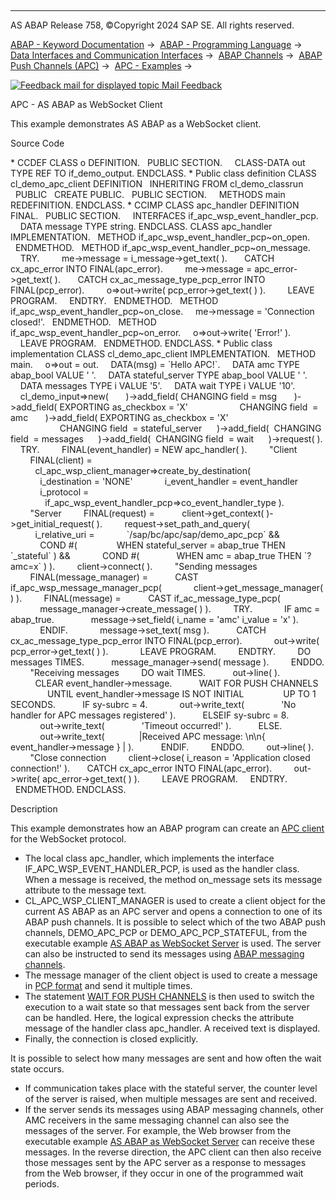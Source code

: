   

* * *

AS ABAP Release 758, ©Copyright 2024 SAP SE. All rights reserved.

[ABAP - Keyword Documentation](https://help.sap.com/doc/abapdocu_latest_index_htm/latest/en-US/abenabap.htm) →  [ABAP - Programming Language](https://help.sap.com/doc/abapdocu_latest_index_htm/latest/en-US/abenabap_reference.htm) →  [Data Interfaces and Communication Interfaces](https://help.sap.com/doc/abapdocu_latest_index_htm/latest/en-US/abenabap_data_communication.htm) →  [ABAP Channels](https://help.sap.com/doc/abapdocu_latest_index_htm/latest/en-US/abenabap_channels.htm) →  [ABAP Push Channels (APC)](https://help.sap.com/doc/abapdocu_latest_index_htm/latest/en-US/abenapc.htm) →  [APC - Examples](https://help.sap.com/doc/abapdocu_latest_index_htm/latest/en-US/abenapc_abexas.htm) → 

 [![](Mail.gif?object=Mail.gif "Feedback mail for displayed topic") Mail Feedback](mailto:f1_help@sap.com?subject=Feedback%20on%20ABAP%20Documentation&body=Document:%20APC%20-%20AS%20ABAP%20as%20WebSocket%20Client%2C%20ABENAPC_WS_CLIENT_ABEXA%2C%20758%0D%0A%0D%0AError:%0D%0A%0D%0A%0D%0A%0D%0ASuggestion%20for%20improvement:)

APC - AS ABAP as WebSocket Client

This example demonstrates AS ABAP as a WebSocket client.

Source Code   

\* CCDEF
CLASS o DEFINITION.
  PUBLIC SECTION.
    CLASS-DATA out TYPE REF TO if\_demo\_output.
ENDCLASS.
\* Public class definition
CLASS cl\_demo\_apc\_client DEFINITION
  INHERITING FROM cl\_demo\_classrun
  PUBLIC
  CREATE PUBLIC.
  PUBLIC SECTION.
    METHODS main REDEFINITION.
ENDCLASS.
\* CCIMP
CLASS apc\_handler DEFINITION FINAL.
  PUBLIC SECTION.
    INTERFACES if\_apc\_wsp\_event\_handler\_pcp.
    DATA message TYPE string.
ENDCLASS.
CLASS apc\_handler IMPLEMENTATION.
  METHOD if\_apc\_wsp\_event\_handler\_pcp~on\_open.
  ENDMETHOD.
  METHOD if\_apc\_wsp\_event\_handler\_pcp~on\_message.
    TRY.
        me->message = i\_message->get\_text( ).
      CATCH cx\_apc\_error INTO FINAL(apc\_error).
        me->message = apc\_error->get\_text( ).
      CATCH cx\_ac\_message\_type\_pcp\_error INTO FINAL(pcp\_error).
        o=>out->write( pcp\_error->get\_text( ) ).
        LEAVE PROGRAM.
    ENDTRY.
  ENDMETHOD.
  METHOD if\_apc\_wsp\_event\_handler\_pcp~on\_close.
    me->message = 'Connection closed!'.
  ENDMETHOD.
  METHOD if\_apc\_wsp\_event\_handler\_pcp~on\_error.
    o=>out->write( 'Error!' ).
    LEAVE PROGRAM.
  ENDMETHOD.
ENDCLASS.
\* Public class implementation
CLASS cl\_demo\_apc\_client IMPLEMENTATION.
  METHOD main.
    o=>out = out.
    DATA(msg) = \`Hello APC!\`.
    DATA amc TYPE abap\_bool VALUE ' '.
    DATA stateful\_server TYPE abap\_bool VALUE ' '.
    DATA messages TYPE i VALUE '5'.
    DATA wait TYPE i VALUE '10'.
    cl\_demo\_input=>new(
      )->add\_field( CHANGING field = msg
      )->add\_field( EXPORTING as\_checkbox = 'X'
                    CHANGING field  = amc
      )->add\_field( EXPORTING as\_checkbox = 'X'
                    CHANGING field  = stateful\_server
     )->add\_field(  CHANGING field  = messages
     )->add\_field(  CHANGING field  = wait
     )->request( ).
    TRY.
        FINAL(event\_handler) = NEW apc\_handler( ).
        "Client
        FINAL(client) =
          cl\_apc\_wsp\_client\_manager=>create\_by\_destination(
            i\_destination = 'NONE'
            i\_event\_handler = event\_handler
            i\_protocol =
              if\_apc\_wsp\_event\_handler\_pcp=>co\_event\_handler\_type ).
        "Server
        FINAL(request) =
          client->get\_context( )->get\_initial\_request( ).
        request->set\_path\_and\_query(
          i\_relative\_uri =
            \`/sap/bc/apc/sap/demo\_apc\_pcp\` &&
            COND #(
               WHEN stateful\_server = abap\_true THEN \`\_stateful\` ) &&
            COND #(
              WHEN amc = abap\_true THEN \`?amc=x\` ) ).
        client->connect( ).
        "Sending messages
        FINAL(message\_manager) =
          CAST if\_apc\_wsp\_message\_manager\_pcp(
            client->get\_message\_manager( ) ).
        FINAL(message) =
          CAST if\_ac\_message\_type\_pcp(
            message\_manager->create\_message( ) ).
        TRY.
            IF amc = abap\_true.
              message->set\_field( i\_name = 'amc' i\_value = 'x' ).
            ENDIF.
            message->set\_text( msg ).
          CATCH cx\_ac\_message\_type\_pcp\_error INTO FINAL(pcp\_error).
            out->write( pcp\_error->get\_text( ) ).
            LEAVE PROGRAM.
        ENDTRY.
        DO messages TIMES.
          message\_manager->send( message ).
        ENDDO.
        "Receiving messages
        DO wait TIMES.
          out->line( ).
          CLEAR event\_handler->message.
          WAIT FOR PUSH CHANNELS
               UNTIL event\_handler->message IS NOT INITIAL
               UP TO 1 SECONDS.
          IF sy-subrc = 4.
            out->write\_text(
              'No handler for APC messages registered' ).
          ELSEIF sy-subrc = 8.
            out->write\_text(
              'Timeout occurred!' ).
          ELSE.
            out->write\_text(
             |Received APC message: \\n\\n{
               event\_handler->message } | ).
          ENDIF.
        ENDDO.
        out->line( ).
        "Close connection
        client->close( i\_reason = 'Application closed connection!' ).
      CATCH cx\_apc\_error INTO FINAL(apc\_error).
        out->write( apc\_error->get\_text( ) ).
        LEAVE PROGRAM.
    ENDTRY.
  ENDMETHOD.
ENDCLASS.

Description   

This example demonstrates how an ABAP program can create an [APC client](https://help.sap.com/doc/abapdocu_latest_index_htm/latest/en-US/abenapc.htm) for the WebSocket protocol.

-   The local class apc\_handler, which implements the interface IF\_APC\_WSP\_EVENT\_HANDLER\_PCP, is used as the handler class. When a message is received, the method on\_message sets its message attribute to the message text.
-   CL\_APC\_WSP\_CLIENT\_MANAGER is used to create a client object for the current AS ABAP as an APC server and opens a connection to one of its ABAP push channels. It is possible to select which of the two ABAP push channels, DEMO\_APC\_PCP or DEMO\_APC\_PCP\_STATEFUL, from the executable example [AS ABAP as WebSocket Server](https://help.sap.com/doc/abapdocu_latest_index_htm/latest/en-US/abenapc_abexa.htm) is used. The server can also be instructed to send its messages using [ABAP messaging channels](https://help.sap.com/doc/abapdocu_latest_index_htm/latest/en-US/abenamc.htm).
-   The message manager of the client object is used to create a message in [PCP format](https://help.sap.com/doc/abapdocu_latest_index_htm/latest/en-US/abenpcp.htm) and send it multiple times.
-   The statement [WAIT FOR PUSH CHANNELS](https://help.sap.com/doc/abapdocu_latest_index_htm/latest/en-US/abapwait_apc.htm) is then used to switch the execution to a wait state so that messages sent back from the server can be handled. Here, the logical expression checks the attribute message of the handler class apc\_handler. A received text is displayed.
-   Finally, the connection is closed explicitly.

It is possible to select how many messages are sent and how often the wait state occurs.

-   If communication takes place with the stateful server, the counter level of the server is raised, when multiple messages are sent and received.
-   If the server sends its messages using ABAP messaging channels, other AMC receivers in the same messaging channel can also see the messages of the server. For example, the Web browser from the executable example [AS ABAP as WebSocket Server](https://help.sap.com/doc/abapdocu_latest_index_htm/latest/en-US/abenapc_abexa.htm) can receive these messages. In the reverse direction, the APC client can then also receive those messages sent by the APC server as a response to messages from the Web browser, if they occur in one of the programmed wait periods.
